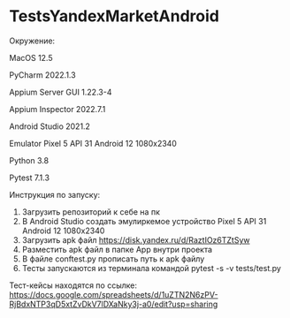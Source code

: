# TestsYandexMarketAndroid

Окружение:

MacOS 12.5

PyCharm 2022.1.3

Appium Server GUI 1.22.3-4

Appium Inspector 2022.7.1

Android Studio 2021.2

Emulator Pixel 5 API 31 Android 12 1080x2340

Python 3.8

Pytest 7.1.3


Инструкция по запуску:

1. Загрузить репозиторий к себе на пк
2. В Android Studio создать эмулиркемое устройство Pixel 5 API 31 Android 12 1080x2340
3. Загрузить apk файл https://disk.yandex.ru/d/RaztIOz6TZtSyw
4. Разместить apk файл в папке App внутри проекта
5. В файле conftest.py прописать путь к apk файлу 
6. Тесты запускаются из терминала командой pytest -s -v tests/test.py 


Тест-кейсы находятся по ссылке: 
https://docs.google.com/spreadsheets/d/1uZTN2N6zPV-RjBdxNTP3qD5xtZvDkV7lDXaNky3j-a0/edit?usp=sharing




